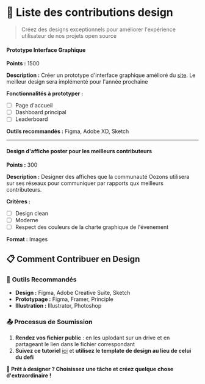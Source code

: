 # 🎨 Liste des contributions design

> Créez des designs exceptionnels pour améliorer l'expérience utilisateur de nos projets open source

#### Prototype Interface Graphique

**Points :** 1500

**Description :**
Créer un prototype d'interface graphique amélioré du [site](https://30doos.oozons.com).
Le meilleur design sera implémenté pour l'année prochaine

**Fonctionnalités à prototyper :**

- [ ] Page d'accueil
- [ ] Dashboard principal
- [ ] Leaderboard

**Outils recommandés :** Figma, Adobe XD, Sketch

---

#### Design d'affiche poster pour les meilleurs contributeurs

**Points :** 300

**Description :**
Designer des affiches que la communauté Oozons utilisera sur ses réseaux pour communiquer par rapports qux meilleurs contributeurs.

**Critères :**

- [ ] Design clean
- [ ] Moderne
- [ ] Respect des couleurs de la charte graphique de l'évenement

**Format :** Images

## 📋 **Comment Contribuer en Design**

### 🔧 **Outils Recommandés**

- **Design :** Figma, Adobe Creative Suite, Sketch
- **Prototypage :** Figma, Framer, Principle
- **Illustration :** Illustrator, Photoshop

### 📤 **Processus de Soumission**

1. **Rendez vos fichier public** : en les uplodant sur un drive et en partageant le lien dans le fichier correspondant
2. **Suivez ce tutoriel** [ici](https://30doos.oozons.com/tutorial) et **utilisez le template de design au lieu de celui du defi**

**🎨 Prêt à designer ? Choisissez une tâche et créez quelque chose d'extraordinaire !**
